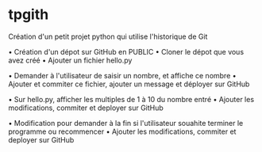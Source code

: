 # tpgith
Création d'un petit projet python qui utilise l'historique de Git

• Création d'un dépot sur GitHub en PUBLIC
• Cloner le dépot que vous avez créé
• Ajouter un fichier hello.py

• Demander à l'utilisateur de saisir un nombre, et affiche ce nombre
• Ajouter et commiter ce fichier, ajouter un message et déployer sur GitHub

• Sur hello.py, afficher les multiples de 1 à 10 du nombre entré
• Ajouter les modifications, commiter et deployer sur GitHub

• Modification pour demander à la fin si l'utilisateur souahite terminer le programme ou recommencer
• Ajouter les modifications, commiter et deployer sur GitHub